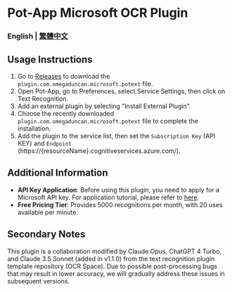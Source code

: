 # Pot-App Microsoft OCR Plugin

### English | [繁體中文](./README.md)

## Usage Instructions
1. Go to [Releases](https://github.com/omegaduncan/pot-app-recognize-plugin-microsoft/releases) to download the `plugin.com.omegaduncan.microsoft.potext` file.
2. Open Pot-App, go to Preferences, select Service Settings, then click on Text Recognition.
3. Add an external plugin by selecting "Install External Plugin".
4. Choose the recently downloaded `plugin.com.omegaduncan.microsoft.potext` file to complete the installation.
5. Add the plugin to the service list, then set the `Subscription Key` (API KEY) and `Endpoint` (https://{resourceName}.cognitiveservices.azure.com/).

## Additional Information
- **API Key Application**: Before using this plugin, you need to apply for a Microsoft API key. For application tutorial, please refer to [here](https://learn.microsoft.com/en-us/azure/ai-services/computer-vision/quickstarts-sdk/client-library?tabs=windows%2Cvisual-studio&pivots=programming-language-csharp).
- **Free Pricing Tier**: Provides 5000 recognitions per month, with 20 uses available per minute.

## Secondary Notes
This plugin is a collaboration modified by Claude Opus, ChatGPT 4 Turbo, and Claude 3.5 Sonnet (added in v1.1.0) from the text recognition plugin template repository (OCR Space). Due to possible post-processing bugs that may result in lower accuracy, we will gradually address these issues in subsequent versions.